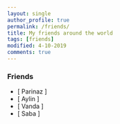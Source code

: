 ```yaml
---
layout: single
author_profile: true
permalink: /friends/
title: My friends around the world
tags: [friends]
modified: 4-10-2019
comments: true
---
```


### Friends
* [ Parinaz ]
* [ Aylin ] 
* [ Vanda ] 
* [ Saba ]





